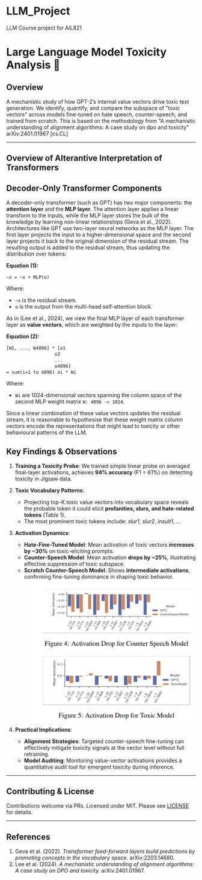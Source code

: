 # LLM_Project
LLM Course project for AIL821
# Large Language Model Toxicity Analysis 🚨

&#x20;&#x20;

## Overview

A mechanistic study of how GPT-2’s internal value vectors drive toxic text generation. We identify, quantify, and compare the subspace of "toxic vectors" across models fine-tuned on hate speech, counter-speech, and trained from scratch. This is based on the methodology from "A mechanistic understanding of alignment algorithms: A case study on dpo and toxicity" arXiv:2401.01967 [cs.CL]


---
## Overview of Alterantive Interpretation of Transformers

## Decoder-Only Transformer Components

A decoder-only transformer (such as GPT) has two major components: the **attention layer** and the **MLP layer**. The attention layer applies a linear transform to the inputs, while the MLP layer stores the bulk of the knowledge by learning non-linear relationships (Geva et al., 2022). Architectures like GPT use two-layer neural networks as the MLP layer. The first layer projects the input to a higher-dimensional space and the second layer projects it back to the original dimension of the residual stream. The resulting output is added to the residual stream, thus updating the distribution over tokens:

**Equation (1):**

```
~x = ~x + MLP(o)
```

Where:

* `~x` is the residual stream.
* `o` is the output from the multi-head self-attention block.

As in (Lee et al., 2024), we view the final MLP layer of each transformer layer as **value vectors**, which are weighted by the inputs to the layer:

**Equation (2):**

```
[W1, ..., W4096] * [o1
                  o2
                  ...
                  o4096]
= sum(i=1 to 4096) oi * Wi
```

Where:

* `Wi` are 1024-dimensional vectors spanning the column space of the second MLP weight matrix `W: 4096 -> 1024`.

Since a linear combination of these value vectors updates the residual stream, it is reasonable to hypothesise that these weight matrix column vectors encode the representations that might lead to toxicity or other behavioural patterns of the LLM.

## Key Findings & Observations

1. **Training a Toxicity Probe**: We trained simple linear probe on averaged final-layer activations, achieves **94% accuracy** (F1 = 61%) on detecting toxicity in Jigsaw data.

2. **Toxic Vocabulary Patterns**:

   * Projecting top-K toxic value vectors into vocabulary space reveals the probable token it could elicit **profanities, slurs, and hate-related tokens** (Table 1).
   * The most prominent toxic tokens include: *slur1*, *slur2*, *insult1*, ...


4. **Activation Dynamics**:

   * **Hate-Fine-Tuned Model**: Mean activation of toxic vectors **increases by \~30%** on toxic-eliciting prompts.
   * **Counter-Speech Model**: Mean activation **drops by \~25%**, illustrating effective suppression of toxic subspace.
   * **Scratch Counter-Speech Model**: Shows **intermediate activations**, confirming fine-tuning dominance in shaping toxic behavior.
![Alt text](figures/Results1.jpg)

5. **Practical Implications**:

   * **Alignment Strategies**: Targeted counter-speech fine-tuning can effectively mitigate toxicity signals at the vector level without full retraining.
   * **Model Auditing**: Monitoring value-vector activations provides a quantitative audit tool for emergent toxicity during inference.

---

## Contributing & License

Contributions welcome via PRs. Licensed under MIT. Please see [LICENSE](LICENSE) for details.

---

## References

1. Geva et al. (2022). *Transformer feed-forward layers build predictions by promoting concepts in the vocabulary space.* arXiv:2203.14680.
2. Lee et al. (2024). *A mechanistic understanding of alignment algorithms: A case study on DPO and toxicity.* arXiv:2401.01967.

